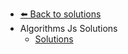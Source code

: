 - [⬅️ Back to solutions](../README.md)
- Algorithms  Js    Solutions
  - [Solutions](./Solutions.md "Solutions")
